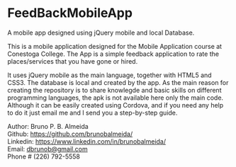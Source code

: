 # FeedBackMobileApp
A mobile app designed using jQuery mobile and local Database. 

This is a mobile application designed for the Mobile Application course at Conestoga College. 
The App is a simple feedback application to rate the places/services that you have gone or hired. 

It uses jQuery mobile as the main language, together with HTML5 and CSS3. The database is local and created by the app. 
As the main reason for creating the repository is to share knowlegde and basic skills on different programming languages, the apk is not available here only the main code. Although it can be easily created using Cordova, and if you need any help to do it just email me and I send you a step-by-step guide. 

Author: Bruno P. B. Almeida  
Github: https://github.com/brunobalmeida/  
Linkedin: https://www.linkedin.com/in/brunobalmeida/  
Email: dbrunob@gmail.com  
Phone # (226) 792-5558

